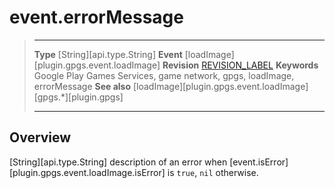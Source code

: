 # event.errorMessage

> --------------------- ------------------------------------------------------------------------------------------
> __Type__              [String][api.type.String]
> __Event__             [loadImage][plugin.gpgs.event.loadImage]
> __Revision__          [REVISION_LABEL](REVISION_URL)
> __Keywords__          Google Play Games Services, game network, gpgs, loadImage, errorMessage
> __See also__          [loadImage][plugin.gpgs.event.loadImage]
>						[gpgs.*][plugin.gpgs]
> --------------------- ------------------------------------------------------------------------------------------

## Overview

[String][api.type.String] description of an error when [event.isError][plugin.gpgs.event.loadImage.isError] is `true`, `nil` otherwise.